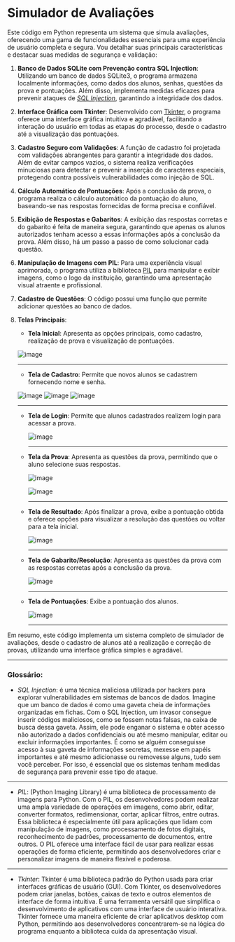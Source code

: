 # Simulador de Avaliações

Este código em Python representa um sistema que simula avaliações, oferecendo uma gama de funcionalidades essenciais para uma experiência de usuário completa e segura. Vou detalhar suas principais características e destacar suas medidas de segurança e validação:

1. **Banco de Dados SQLite com Prevenção contra SQL Injection**: Utilizando um banco de dados SQLite3, o programa armazena localmente informações, como dados dos alunos, senhas, questões da prova e pontuações. Além disso, implementa medidas eficazes para prevenir ataques de [*SQL Injection*](#sqlinjection), garantindo a integridade dos dados.

2. **Interface Gráfica com Tkinter**: Desenvolvido com [Tkinter](#tkinter), o programa oferece uma interface gráfica intuitiva e agradável, facilitando a interação do usuário em todas as etapas do processo, desde o cadastro até a visualização das pontuações.

3. **Cadastro Seguro com Validações**: A função de cadastro foi projetada com validações abrangentes para garantir a integridade dos dados. Além de evitar campos vazios, o sistema realiza verificações minuciosas para detectar e prevenir a inserção de caracteres especiais, protegendo contra possíveis vulnerabilidades como injeção de SQL.

4. **Cálculo Automático de Pontuações**: Após a conclusão da prova, o programa realiza o cálculo automático da pontuação do aluno, baseando-se nas respostas fornecidas de forma precisa e confiável.

5. **Exibição de Respostas e Gabaritos**: A exibição das respostas corretas e do gabarito é feita de maneira segura, garantindo que apenas os alunos autorizados tenham acesso a essas informações após a conclusão da prova. Além disso, há um passo a passo de como solucionar cada questão.

6. **Manipulação de Imagens com PIL**: Para uma experiência visual aprimorada, o programa utiliza a biblioteca [PIL](#pil) para manipular e exibir imagens, como o logo da instituição, garantindo uma apresentação visual atraente e profissional.

7. **Cadastro de Questões**: O código possui uma função que permite adicionar questões ao banco de dados.

8. **Telas Principais**:
   - **Tela Inicial**: Apresenta as opções principais, como cadastro, realização de prova e visualização de pontuações.
     
    ![image](https://github.com/LMolinaro01/Projetos-em-Python/assets/126402616/2da75ebb-a158-40aa-a7a0-663efd4aedb2)

    ---
   
   - **Tela de Cadastro**: Permite que novos alunos se cadastrem fornecendo nome e senha.
     
    ![image](https://github.com/LMolinaro01/Projetos-em-Python/assets/126402616/ccc186f5-f629-465a-a9f4-5c38221e4d62)
    ![image](https://github.com/LMolinaro01/Projetos-em-Python/assets/126402616/33a2e786-b71c-4dba-af98-3b729cf8aab0)
    ![image](https://github.com/LMolinaro01/Projetos-em-Python/assets/126402616/c6e5171f-1508-42d3-b2cf-0a7ddff16cdf)

    ---
   
   - **Tela de Login**: Permite que alunos cadastrados realizem login para acessar a prova.
     
     ![image](https://github.com/LMolinaro01/Projetos-em-Python/assets/126402616/c4da515d-d84f-4f75-bef0-543bb9c7ce8e)

     ---
     
   - **Tela da Prova**: Apresenta as questões da prova, permitindo que o aluno selecione suas respostas.
     
     ![image](https://github.com/LMolinaro01/Projetos-em-Python/assets/126402616/ee72ebd3-6862-46e1-a6bb-ebd0dd0000c4)
     
     ![image](https://github.com/LMolinaro01/Projetos-em-Python/assets/126402616/3f36950d-0207-4ee1-8b45-fa7c0e1a95cf)

     ---
     
   - **Tela de Resultado**: Após finalizar a prova, exibe a pontuação obtida e oferece opções para visualizar a resolução das questões ou voltar para a tela inicial.

     ![image](https://github.com/LMolinaro01/Projetos-em-Python/assets/126402616/426387dd-2aee-4bf7-a5c7-3f37d9e5b5c2)

      ---
     
   - **Tela de Gabarito/Resolução**: Apresenta as questões da prova com as respostas corretas após a conclusão da prova.

     ![image](https://github.com/LMolinaro01/Projetos-em-Python/assets/126402616/ffb947b7-6e99-4873-a20f-6ea5b61729b6)

      ---
     
   - **Tela de Pontuações**: Exibe a pontuação dos alunos.

     ![image](https://github.com/LMolinaro01/Projetos-em-Python/assets/126402616/0c8a791c-6b6e-4b28-ba16-7d3a1b14a3e3)

      ---

Em resumo, este código implementa um sistema completo de simulador de avaliações, desde o cadastro de alunos até a realização e correção de provas, utilizando uma interface gráfica simples e agradável.

---

### Glossário:

- *SQL Injection*<a name="biblioteca-de-filmes"></a>: é uma técnica maliciosa utilizada por hackers para explorar vulnerabilidades em sistemas de bancos de dados. Imagine que um banco de dados é como uma gaveta cheia de informações organizadas em fichas. Com o SQL Injection, um invasor consegue inserir códigos maliciosos, como se fossem notas falsas, na caixa de busca dessa gaveta. Assim, ele pode enganar o sistema e obter acesso não autorizado a dados confidenciais ou até mesmo manipular, editar ou excluir informações importantes. É como se alguém conseguisse acesso à sua gaveta de informações secretas, mexesse em papéis importantes e até mesmo adicionasse ou removesse alguns, tudo sem você perceber. Por isso, é essencial que os sistemas tenham medidas de segurança para prevenir esse tipo de ataque.

---

- *PIL*<a name="pil"></a>: (Python Imaging Library) é uma biblioteca de processamento de imagens para Python. Com o PIL, os desenvolvedores podem realizar uma ampla variedade de operações em imagens, como abrir, editar, converter formatos, redimensionar, cortar, aplicar filtros, entre outras. Essa biblioteca é especialmente útil para aplicações que lidam com manipulação de imagens, como processamento de fotos digitais, reconhecimento de padrões, processamento de documentos, entre outros. O PIL oferece uma interface fácil de usar para realizar essas operações de forma eficiente, permitindo aos desenvolvedores criar e personalizar imagens de maneira flexível e poderosa.
---

- *Tkinter*<a name="tkinter"></a>: Tkinter é uma biblioteca padrão do Python usada para criar interfaces gráficas de usuário (GUI). Com Tkinter, os desenvolvedores podem criar janelas, botões, caixas de texto e outros elementos de interface de forma intuitiva. É uma ferramenta versátil que simplifica o desenvolvimento de aplicativos com uma interface de usuário interativa. Tkinter fornece uma maneira eficiente de criar aplicativos desktop com Python, permitindo aos desenvolvedores concentrarem-se na lógica do programa enquanto a biblioteca cuida da apresentação visual.
